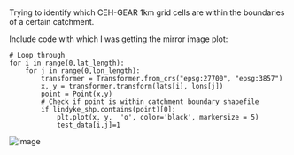 ###

Trying to identify which CEH-GEAR 1km grid cells are within the boundaries of a certain catchment. 

Include code with which I was getting the mirror image plot:

```
# Loop through
for i in range(0,lat_length): 
    for j in range(0,lon_length):
        transformer = Transformer.from_crs("epsg:27700", "epsg:3857")
        x, y = transformer.transform(lats[i], lons[j])
        point = Point(x,y) 
        # Check if point is within catchment boundary shapefile
        if lindyke_shp.contains(point)[0]:
            plt.plot(x, y,  'o', color='black', markersize = 5)  
            test_data[i,j]=1
```

![image](https://user-images.githubusercontent.com/43998529/163194254-011f074f-df9e-47af-9e86-8add2cef2067.png)
